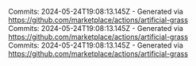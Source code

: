 Commits: 2024-05-24T19:08:13.145Z - Generated via https://github.com/marketplace/actions/artificial-grass
<br>
Commits: 2024-05-24T19:08:13.145Z - Generated via https://github.com/marketplace/actions/artificial-grass
<br>
Commits: 2024-05-24T19:08:13.145Z - Generated via https://github.com/marketplace/actions/artificial-grass
<br>
